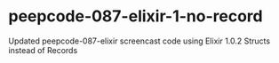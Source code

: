 peepcode-087-elixir-1-no-record
===============================

Updated peepcode-087-elixir screencast code using Elixir 1.0.2 Structs instead of Records
